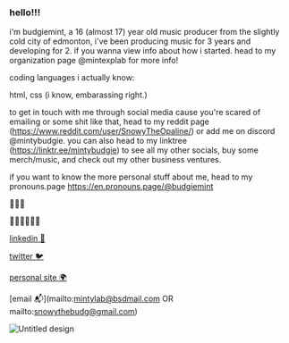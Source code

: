 ### hello!!!


i'm budgiemint, a 16 (almost 17) year old music producer from the slightly cold city of edmonton, i've been producing music for 3 years and developing for 2. if you wanna view info about how i started. head to my organization page @mintexplab for more info!

coding languages i actually know:

html, 
css (i know, embarassing right.)

to get in touch with me through social media cause you're scared of emailing or some shit like that, head to my reddit page (https://www.reddit.com/user/SnowyTheOpaline/) or add me on discord @mintybudgie. you can also head to my linktree (https://linktr.ee/mintybudgie) to see all my other socials, buy some merch/music, and check out my other business ventures.

if you want to know the more personal stuff about me, head to my pronouns.page
https://en.pronouns.page/@budgiemint



💚🤍💙

🏳️‍🌈🏳️‍🌈🏳️‍🌈




[linkedin 💼](https://linkedin.com/in/budgie)

[twitter 🐦](https://twitter.com/mintybudgie)

[personal site 🌍](https://ebb.l5.ca/)

[email 📬](mailto:mintylab@bsdmail.com OR mailto:snowythebudg@gmail.com)

![Untitled design](https://github.com/user-attachments/assets/c0370f79-e18c-4703-8446-e230d0c4a358)

